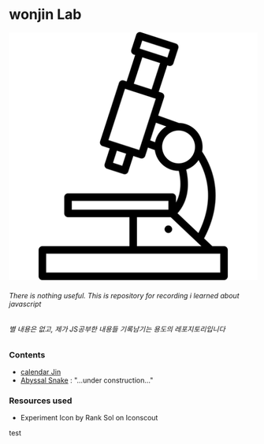 # wonjin Lab

![logo](./res/logo.png)

###### There is nothing useful. This is repository for recording i learned about javascript
###### 별 내용은 없고, 제가 JS공부한 내용들 기록남기는 용도의 레포지토리입니다

### Contents
* [calendar Jin](https://lab.wonj.in/calendarJin)
* [Abyssal Snake](https://lab.wonj.in/AbyssalSnake) : "...under construction..."

### Resources used
* Experiment Icon by Rank Sol on Iconscout

test
